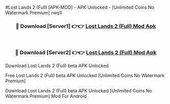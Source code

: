 #Lost Lands 2 (Full) [APK-MOD] - APK Unlocked - [Unlimited Coins No Watermark Premium] rwq1l



<div align="center">

<h3>🔴 Download [Server1] 👉👉 <a href="https://momento.my/?title=Lost_Lands_2_(Full)">Lost Lands 2 (Full) Mod Apk</a></h3><br>

<h3>🔴 Download [Server2] 👉👉 <a href="https://momento.my/?title=Lost_Lands_2_(Full)">Lost Lands 2 (Full) Mod Apk</a></h3>
</div>



Download Lost Lands 2 (Full) beta APK Unlocked

Free Lost Lands 2 (Full) beta APK Unlocked [Unlimited Coins No Watermark Premium]

Download Lost Lands 2 (Full) beta APK Unlocked [Unlimited Coins No Watermark Premium] Mod For Android
